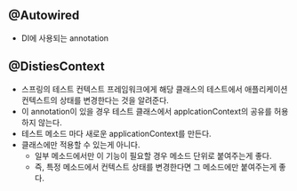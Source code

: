 ## @Autowired

* DI에 사용되는 annotation

## @DistiesContext

* 스프링의 테스트 컨텍스트 프레임워크에게 해당 클래스의 테스트에서 애플리케이션 컨텍스트의 상태를 변경한다는 것을 알려준다.
* 이 annotation이 있을 경우 테스트 클래스에서 applcationContext의 공유를 허용하지 않는다.
* 테스트 메소드 마다 새로운 applicationContext를 만든다.
* 클래스에만 적용할 수 있는게 아니다.
    * 일부 메소드에서만 이 기능이 필요할 경우 메소드 단위로 붙여주는게 좋다.
    * 즉, 특정 메소드에서 컨텍스트 상태를 변경한다면 그 메소드에만 붙여주는게 좋다.
